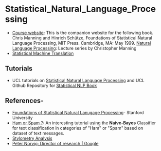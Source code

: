 # Statistical_Natural_Language_Processing

* [Course website](https://nlp.stanford.edu/fsnlp/): This is the companion website for the following book. Chris Manning and Hinrich Schütze, Foundations of Statistical Natural Language Processing, MIT Press. Cambridge, MA: May 1999. [Natural Language Processing](https://web.stanford.edu/~jurafsky/NLPCourseraSlides.html): Lecture series by Christopher Manning
* [Statistical Machine Translation](http://www.statmt.org/)

## Tutorials
- UCL tutorials on [Statistical Natural Language Processing](http://nbviewer.jupyter.org/github/uclmr/stat-nlp-book/blob/python/overview.ipynb) and UCL Github Repository for [Statistical NLP Book](https://github.com/uclmr/stat-nlp-book)

## References-
* [Foundations of Statistical Natural Lanugage Processing](https://nlp.stanford.edu/fsnlp/)- Stanford University
* [Ham or Spam ?](https://www.kaggle.com/jeandsantos/ham-or-spam-sms-text-classification-walkthrough): An interesting tutorial using the **Naive-Bayes** Classifier for text classification in categories of "Ham" or "Spam" based on dataset of text messages.
* [Stylometry Analysis](http://programminghistorian.github.io/ph-submissions/lessons/published/basic-text-processing-in-r)
* [Peter Norvig: Director of research | Google](https://norvig.com/)
